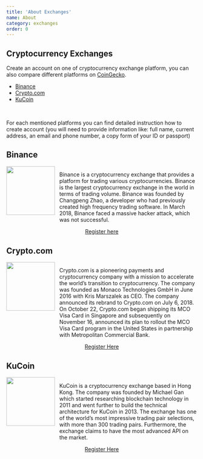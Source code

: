 ```yaml
---
title: 'About Exchanges'
name: About
category: exchanges
order: 0
---
```


## Cryptocurrency Exchanges

Create an account on one of cryptocurrency exchange platform, you can also compare different platforms on [CoinGecko](https://www.coingecko.com/en/exchanges).

- [Binance](https://accounts.binance.com/en/register?ref=G7RA9QA6)
- [Crypto.com](https://crypto.com/exch/pj4tdsq6ym)
- [KuCoin](https://www.kucoin.com/ucenter/signup?rcode=rJUY8TL)

<br>

For each mentioned platforms you can find detailed instruction how to create account (you will need to provide information like: full name, current address, an email and phone number, a copy form of your ID or passport)

##  Binance

<p align="center">
  <img style="float: left;" width="128" height="128" src="/binance-128-128.png">
</p>

<p style="margin-left:10em;margin-top:2.2em;">
    Binance is a cryptocurrency exchange that provides a platform for trading various cryptocurrencies. Binance is the largest cryptocurrency exchange in the world in terms of trading volume.
    Binance was founded by Changpeng Zhao, a developer who had previously created high frequency trading software. In March 2018, Binance faced a massive hacker attack, which was not successful. 
</p>


<p style="text-align: center;">
     <a href="https://accounts.binance.com/en/register?ref=G7RA9QA6">Register here</a> 
</p>


## Crypto.com 

<p align="center">
  <img style="float: left;" width="128" height="128" src="/cryptoCom-128-128.png">
</p>

<p style="margin-left:10em;margin-top:2.2em;">
    Crypto.com is a pioneering payments and cryptocurrency company with a mission to accelerate the world’s transition to cryptocurrency. The company was founded as Monaco Technologies GmbH in June 2016 with Kris Marszalek as CEO. The company announced its rebrand to Crypto.com on July 6, 2018. On October 22, Crypto.com began shipping its MCO Visa Card in Singapore and subsequently on November 16, announced its plan to rollout the MCO Visa Card program in the United States in partnership with Metropolitan Commercial Bank.
</p>

<p style="text-align: center;">
     <a href="https://crypto.com/exch/pj4tdsq6ym">Register Here</a> 
</p>


## KuCoin

<p align="center">
  <img style="float: left;" width="128" height="128" src="/kucoin-128-128.png">
</p>

<p style="margin-left:10em;margin-top:2.2em;">
    KuCoin is a cryptocurrency exchange based in Hong Kong. The company was founded by Michael Gan which started researching blockchain technology in 2011 and went further to build the technical architecture for KuCoin in 2013. The exchange has one of the world’s most impressive trading pair selections, with more than 300 trading pairs. Furthermore, the exchange claims to have the most advanced API on the market. 
</p>

<p style="text-align: center;">
     <a href="https://www.kucoin.com/ucenter/signup?rcode=rJUY8TL">Register Here</a> 
</p>